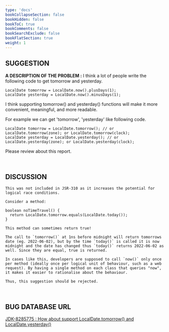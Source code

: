 ```yaml
---
type: 'docs'
bookCollapseSection: false
bookHidden: false
bookToC: true
bookComments: false
bookSearchExclude: false
bookFlatSection: true
weight: 1
---
```


## SUGGESTION

**A DESCRIPTION OF THE PROBLEM :**
I think a lot of people write the following code to get tomorrow and yesterday.

```
LocalDate tomorrow = LocalDate.now().plusDays(1);
LocalDate yesterday = LocalDate.now().minusDays(1);
```

I think supporting tomorrow() and yesterday() functions will make it more convenient, meaningful, and more readable.

For example we can get 'tomorrow', 'yesterday' like following code.

```
LocalDate tomorrow = LocalDate.tomorrow(); // or LocalDate.tomorrow(zone); or LocalDate.tomorrow(clock);
LocalDate yesterday = LocalDate.yesterday(); // or LocalDate.yesterday(zone); or LocalDate.yesterday(clock);
```

Please review about this report.

<BR>

## DISCUSSION

```
This was not included in JSR-310 as it increases the potential for logical race conditions.

Consider a method:

boolean noTimeTravel() {
  return LocalDate.tomorrow.equals(LocalDate.today());
}

This method can sometimes return true!

The call to `tomorrow()` at 1ns before midnight will return tomorrows date (eg. 2022-06-02), but by the time `today()` is called it is now midnight and the date has changed thus `today()` returns 2022-06-02 as well. Since they are equal, true is returned.

In cases like this, developers are supposed to call `now()` only once per method (ideally once per logical unit of behaviour, such as a web request). By having a single method on each class that queries "now", it makes it easier to rationalise about the behaviour.

Thus, this suggestion should be rejected.
```


<br>

## BUG DATABASE URL
[JDK-8285775 : How about support LocalDate.tomorrow() and LocalDate.yesterday()](https://bugs.java.com/bugdatabase/view_bug.do?bug_id=8285775)